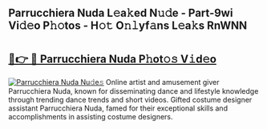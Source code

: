 ## Parrucchiera Nuda L𝚎a𝚔ed N𝚞𝚍e - Part-9wi Vi𝚍𝚎o P𝚑𝚘tos - H𝚘𝚝 O𝚗𝚕yf𝚊ns L𝚎a𝚔s RnWNN

# <h2><a href="http://kfa04ge.oniu.top/?m=Parrucchiera+Nuda">🔗👉 🔴 Parrucchiera Nuda P𝚑ot𝚘𝚜 V𝚒d𝚎o</a></h2>

[![Parrucchiera Nuda Nu𝚍e𝚜](https://i.imgur.com/0qMVB7G.gif)](http://kfa04ge.oniu.top/?m=Parrucchiera+Nuda)
Online artist and amusement giver Parrucchiera Nuda, known for disseminating dance and lifestyle knowledge through trending dance trends and short videos. Gifted costume designer assistant Parrucchiera Nuda, famed for their exceptional skills and accomplishments in assisting costume designers.  
